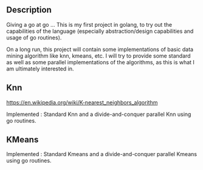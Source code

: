 ## Description

Giving a go at go ... This is my first project in golang, to try out the capabilities of the language (especially abstraction/design capabilities and usage of go routines).

On a long run, this project will contain some implementations of basic data mining algorithm like knn, kmeans, etc.
I will try to provide some standard as well as some parallel implementations of the algorithms, as this is what I am ultimately interested in.

## Knn

https://en.wikipedia.org/wiki/K-nearest_neighbors_algorithm

Implemented : Standard Knn and a divide-and-conquer parallel Knn using go routines.

## KMeans

Implemented : Standard Kmeans and a divide-and-conquer parallel Kmeans using go routines.
